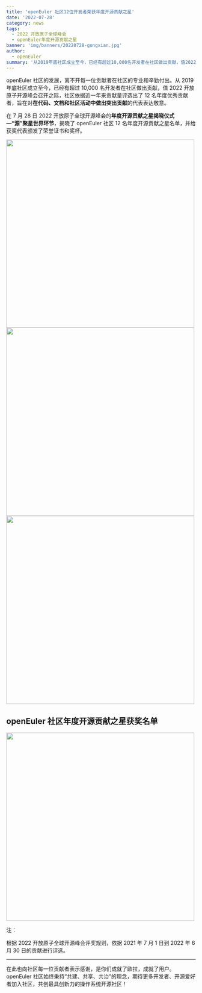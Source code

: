 ```yaml
---
title: 'openEuler 社区12位开发者荣获年度开源贡献之星'
date: '2022-07-28'
category: news
tags:
  - 2022 开放原子全球峰会
  - openEuler年度开源贡献之星
banner: 'img/banners/20220728-gongxian.jpg'
author:
  - openEuler
summary: '从2019年底社区成立至今，已经有超过10,000名开发者在社区做出贡献，值2022开放原子开源峰会召开之际，社区依据近一年来贡献量评选出了12名年度优秀贡献者，旨在对在代码、文档和社区活动中做出突出贡献的代表表达敬意。'
---
```


openEuler 社区的发展，离不开每一位贡献者在社区的专业和辛勤付出。从 2019 年底社区成立至今，已经有超过 10,000 名开发者在社区做出贡献，值 2022 开放原子开源峰会召开之际，社区依据近一年来贡献量评选出了 12 名年度优秀贡献者，旨在对**在代码、文档和社区活动中做出突出贡献**的代表表达敬意。

在 7 月 28 日 2022 开放原子全球开源峰会的**年度开源贡献之星揭晓仪式—“源”聚星世界环节**，揭晓了 openEuler 社区 12 名年度开源贡献之星名单，并给获奖代表颁发了荣誉证书和奖杯。

<img src="/img/news/20220728-gongxian/gongxian-01.jpg" width="500">

<img src="/img/news/20220728-gongxian/gongxian-02.jpg" width="500">

<img src="/img/news/20220728-gongxian/gongxian-03.jpg" width="500">

## openEuler 社区年度开源贡献之星获奖名单

<img src="/img/news/20220728-gongxian/gongxian-04.jpg" width="500">

注：

根据 2022 开放原子全球开源峰会评奖规则，依据 2021 年 7 月 1 日到 2022 年 6 月 30 日的贡献进行评选。

---

在此也向社区每一位贡献者表示感谢，是你们成就了欧拉，成就了用户。openEuler 社区始终秉持“共建、共享、共治”的理念，期待更多开发者、开源爱好者加入社区，共创最具创新力的操作系统开源社区！
